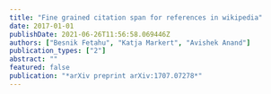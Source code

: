 ```yaml
---
title: "Fine grained citation span for references in wikipedia"
date: 2017-01-01
publishDate: 2021-06-26T11:56:58.069446Z
authors: ["Besnik Fetahu", "Katja Markert", "Avishek Anand"]
publication_types: ["2"]
abstract: ""
featured: false
publication: "*arXiv preprint arXiv:1707.07278*"
---
```


